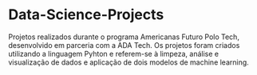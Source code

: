# Data-Science-Projects
Projetos realizados durante o programa Americanas Futuro Polo Tech, desenvolvido em parceria com a ADA Tech. Os projetos foram criados utilizando a linguagem Pyhton e referem-se à limpeza, análise e visualização de dados e aplicação de dois modelos de machine learning.
